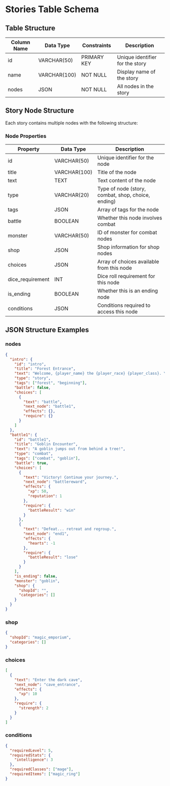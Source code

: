# Stories Table Schema

## Table Structure

| Column Name | Data Type | Constraints | Description |
|-------------|-----------|-------------|-------------|
| id | VARCHAR(50) | PRIMARY KEY | Unique identifier for the story |
| name | VARCHAR(100) | NOT NULL | Display name of the story |
| nodes | JSON | NOT NULL | All nodes in the story |

## Story Node Structure

Each story contains multiple nodes with the following structure:

### Node Properties
| Property | Data Type | Description |
|----------|-----------|-------------|
| id | VARCHAR(50) | Unique identifier for the node |
| title | VARCHAR(100) | Title of the node |
| text | TEXT | Text content of the node |
| type | VARCHAR(20) | Type of node (story, combat, shop, choice, ending) |
| tags | JSON | Array of tags for the node |
| battle | BOOLEAN | Whether this node involves combat |
| monster | VARCHAR(50) | ID of monster for combat nodes |
| shop | JSON | Shop information for shop nodes |
| choices | JSON | Array of choices available from this node |
| dice_requirement | INT | Dice roll requirement for this node |
| is_ending | BOOLEAN | Whether this is an ending node |
| conditions | JSON | Conditions required to access this node |

## JSON Structure Examples

### nodes
```json
{
  "intro": {
    "id": "intro",
    "title": "Forest Entrance",
    "text": "Welcome, {player_name} the {player_race} {player_class}. You stand at the edge of the legendary Cursed Forest, where ancient magics and forgotten treasures await those brave enough to venture forth. Your stats are: Strength {strength}, Intelligence {intelligence}, Magic {magic}, Vitality {vitality}, Gold {gold}, Reputation {reputation}.",
    "type": "story",
    "tags": ["forest", "beginning"],
    "battle": false,
    "choices": [
      {
        "text": "battle",
        "next_node": "battle1",
        "effects": {},
        "require": {}
      }
    ]
  },
  "battle1": {
    "id": "battle1",
    "title": "Goblin Encounter",
    "text": "A goblin jumps out from behind a tree!",
    "type": "combat",
    "tags": ["combat", "goblin"],
    "battle": true,
    "choices": [
      {
        "text": "Victory! Continue your journey.",
        "next_node": "battlereward",
        "effects": {
          "xp": 50,
          "reputation": 1
        },
        "require": {
          "battleResult": "win"
        }
      },
      {
        "text": "Defeat... retreat and regroup.",
        "next_node": "end1",
        "effects": {
          "hearts": -1
        },
        "require": {
          "battleResult": "lose"
        }
      }
    ],
    "is_ending": false,
    "monster": "goblin",
    "shop": {
      "shopId": "",
      "categories": []
    }
  }
}
```

### shop
```json
{
  "shopId": "magic_emporium",
  "categories": []
}
```

### choices
```json
[
  {
    "text": "Enter the dark cave",
    "next_node": "cave_entrance",
    "effects": {
      "xp": 10
    },
    "require": {
      "strength": 2
    }
  }
]
```

### conditions
```json
{
  "requiredLevel": 5,
  "requiredStats": {
    "intelligence": 3
  },
  "requiredClasses": ["mage"],
  "requiredItems": ["magic_ring"]
}